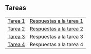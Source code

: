 ## Tareas


           
           
| |  |
|---|---|
| [Tarea 1](https://rojasirvin.github.io/ECNII2020/tareas/tarea1.html) | [Respuestas a la tarea 1](https://rojasirvin.github.io/ECNII2020/tareas/tarea1_respuestas.html)  |
| [Tarea 2](https://rojasirvin.github.io/ECNII2020/tareas/tarea2.html)  |  [Respuestas a la tarea 2](https://rojasirvin.github.io/ECNII2020/tareas/tarea2_respuestas.html) |
| [Tarea 3](https://rojasirvin.github.io/ECNII2020/tareas/tarea3.html)  |  Respuestas a la tarea 3 |
| [Tarea 4](https://rojasirvin.github.io/ECNII2020/tareas/tarea4.html)  |  Respuestas a la tarea 4 |